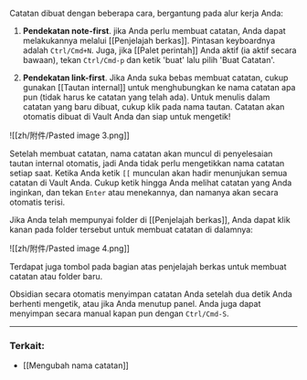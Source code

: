 Catatan dibuat dengan beberapa cara, bergantung pada alur kerja Anda:

1. **Pendekatan note-first**. jika Anda perlu membuat catatan, Anda dapat melakukannya melalui [[Penjelajah berkas]]. Pintasan keyboardnya adalah `Ctrl/Cmd+N`. Juga, jika [[Palet perintah]] Anda aktif (ia aktif secara bawaan), tekan `Ctrl/Cmd-p` dan ketik 'buat' lalu pilih 'Buat Catatan'.

1. **Pendekatan link-first**. Jika Anda suka bebas membuat catatan, cukup gunakan [[Tautan internal]] untuk menghubungkan ke nama catatan apa pun (tidak harus ke catatan yang telah ada). Untuk menulis dalam catatan yang baru dibuat, cukup klik pada nama tautan. Catatan akan otomatis dibuat di Vault Anda dan siap untuk mengetik!

![[zh/附件/Pasted image 3.png]]

Setelah membuat catatan, nama catatan akan muncul di penyelesaian tautan internal otomatis, jadi Anda tidak perlu mengetikkan nama catatan setiap saat. Ketika Anda ketik `[[` munculan akan hadir menunjukan semua catatan di Vault Anda. Cukup ketik hingga Anda melihat catatan yang Anda inginkan, dan tekan `Enter` atau menekannya, dan namanya akan secara otomatis terisi.

Jika Anda telah mempunyai folder di [[Penjelajah berkas]], Anda dapat klik kanan pada folder tersebut untuk membuat catatan di dalamnya: 

![[zh/附件/Pasted image 4.png]]

Terdapat juga tombol pada bagian atas penjelajah berkas untuk membuat catatan atau folder baru.

Obsidian secara otomatis menyimpan catatan Anda setelah dua detik Anda berhenti mengetik, atau jika Anda menutup panel. Anda juga dapat menyimpan secara manual kapan pun dengan `Ctrl/Cmd-S`.

---

### Terkait:

- [[Mengubah nama catatan]]
